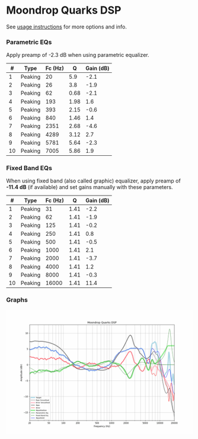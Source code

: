 # Moondrop Quarks DSP
See [usage instructions](https://github.com/jaakkopasanen/AutoEq#usage) for more options and info.

### Parametric EQs
Apply preamp of -2.3 dB when using parametric equalizer.

|   # | Type    |   Fc (Hz) |    Q |   Gain (dB) |
|-----|---------|-----------|------|-------------|
|   1 | Peaking |        20 | 5.9  |        -2.1 |
|   2 | Peaking |        26 | 3.8  |        -1.9 |
|   3 | Peaking |        62 | 0.68 |        -2.1 |
|   4 | Peaking |       193 | 1.98 |         1.6 |
|   5 | Peaking |       393 | 2.15 |        -0.6 |
|   6 | Peaking |       840 | 1.46 |         1.4 |
|   7 | Peaking |      2351 | 2.68 |        -4.6 |
|   8 | Peaking |      4289 | 3.12 |         2.7 |
|   9 | Peaking |      5781 | 5.64 |        -2.3 |
|  10 | Peaking |      7005 | 5.86 |         1.9 |

### Fixed Band EQs
When using fixed band (also called graphic) equalizer, apply preamp of **-11.4 dB** (if available) and set gains manually with these parameters.

|   # | Type    |   Fc (Hz) |    Q |   Gain (dB) |
|-----|---------|-----------|------|-------------|
|   1 | Peaking |        31 | 1.41 |        -2.2 |
|   2 | Peaking |        62 | 1.41 |        -1.9 |
|   3 | Peaking |       125 | 1.41 |        -0.2 |
|   4 | Peaking |       250 | 1.41 |         0.8 |
|   5 | Peaking |       500 | 1.41 |        -0.5 |
|   6 | Peaking |      1000 | 1.41 |         2.1 |
|   7 | Peaking |      2000 | 1.41 |        -3.7 |
|   8 | Peaking |      4000 | 1.41 |         1.2 |
|   9 | Peaking |      8000 | 1.41 |        -0.3 |
|  10 | Peaking |     16000 | 1.41 |        11.4 |

### Graphs
![](./Moondrop%20Quarks%20DSP.png)
